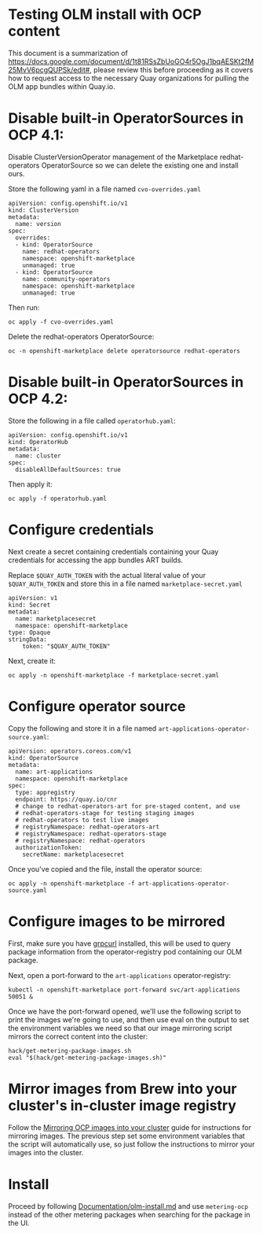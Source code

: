 # Testing OLM install with OCP content

This document is a summarization of https://docs.google.com/document/d/1t81RSsZbUoGO4r5OgJ1bqAESKt2fM25MvV6pcgQUPSk/edit#, please review this before proceeding as it covers how to request access to the necessary Quay organizations for pulling the OLM app bundles within Quay.io.

# Disable built-in OperatorSources in OCP 4.1:

Disable ClusterVersionOperator management of the Marketplace redhat-operators OperatorSource so we can delete the existing one and install ours.

Store the following yaml in a file named `cvo-overrides.yaml`

```
apiVersion: config.openshift.io/v1
kind: ClusterVersion
metadata:
  name: version
spec:
  overrides:
  - kind: OperatorSource
    name: redhat-operators
    namespace: openshift-marketplace
    unmanaged: true
  - kind: OperatorSource
    name: community-operators
    namespace: openshift-marketplace
    unmanaged: true
```

Then run:

```
oc apply -f cvo-overrides.yaml
```

Delete the redhat-operators OperatorSource:

```
oc -n openshift-marketplace delete operatorsource redhat-operators
```

# Disable built-in OperatorSources in OCP 4.2:

Store the following in a file called `operatorhub.yaml`:

```
apiVersion: config.openshift.io/v1
kind: OperatorHub
metadata:
  name: cluster
spec:
  disableAllDefaultSources: true
```

Then apply it:

```
oc apply -f operatorhub.yaml
```

# Configure credentials

Next create a secret containing credentials containing your Quay credentials for accessing the app bundles ART builds.

Replace `$QUAY_AUTH_TOKEN` with the actual literal value of your `$QUAY_AUTH_TOKEN` and store this in a file named `marketplace-secret.yaml`

```
apiVersion: v1
kind: Secret
metadata:
  name: marketplacesecret
  namespace: openshift-marketplace
type: Opaque
stringData:
    token: "$QUAY_AUTH_TOKEN"
```

Next, create it:

```
oc apply -n openshift-marketplace -f marketplace-secret.yaml
```

# Configure operator source

Copy the following and store it in a file named `art-applications-operator-source.yaml`:

```
apiVersion: operators.coreos.com/v1
kind: OperatorSource
metadata:
  name: art-applications
  namespace: openshift-marketplace
spec:
  type: appregistry
  endpoint: https://quay.io/cnr
  # change to redhat-operators-art for pre-staged content, and use
  # redhat-operators-stage for testing staging images
  # redhat-operators to test live images
  # registryNamespace: redhat-operators-art
  # registryNamespace: redhat-operators-stage
  # registryNamespace: redhat-operators
  authorizationToken:
    secretName: marketplacesecret
```

Once you've copied and the file, install the operator source:

```
oc apply -n openshift-marketplace -f art-applications-operator-source.yaml
```

# Configure images to be mirrored

First, make sure you have [grpcurl](https://github.com/fullstorydev/grpcurl) installed, this will be used to query package information from the operator-registry pod containing our OLM package.

Next, open a port-forward to the `art-applications` operator-registry:

```
kubectl -n openshift-marketplace port-forward svc/art-applications 50051 &
```

Once we have the port-forward opened, we'll use the following script to print the images we're going to use, and then use eval on the output to set the environment variables we need so that our image mirroring script mirrors the correct content into the cluster:

```
hack/get-metering-package-images.sh
eval "$(hack/get-metering-package-images.sh)"
```

# Mirror images from Brew into your cluster's in-cluster image registry

Follow the [Mirroring OCP images into your cluster](mirroring-ocp-images.md) guide for instructions for mirroring images.
The previous step set some environment variables that the script will automatically use, so just follow the instructions to mirror your images into the cluster.

# Install

Proceed by following [Documentation/olm-install.md](../olm-install.md) and use `metering-ocp` instead of the other metering packages when searching for the package in the UI.
